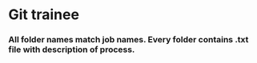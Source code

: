 # Git trainee



### All folder names match job names. Every folder contains .txt file with description of process.
